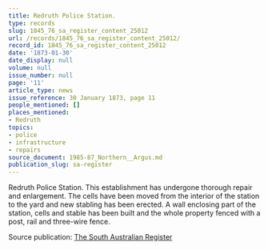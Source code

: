 ```yaml
---
title: Redruth Police Station.
type: records
slug: 1845_76_sa_register_content_25012
url: /records/1845_76_sa_register_content_25012/
record_id: 1845_76_sa_register_content_25012
date: '1873-01-30'
date_display: null
volume: null
issue_number: null
page: '11'
article_type: news
issue_reference: 30 January 1873, page 11
people_mentioned: []
places_mentioned:
- Redruth
topics:
- police
- infrastructure
- repairs
source_document: 1985-87_Northern__Argus.md
publication_slug: sa-register
---
```


Redruth Police Station.  This establishment has undergone thorough repair and enlargement.  The cells have been moved from the interior of the station to the yard and new stabling has been erected.  A wall enclosing part of the station, cells and stable has been built and the whole property fenced with a post, rail and three-wire fence.

Source publication: [The South Australian Register](/publications/sa-register/)
